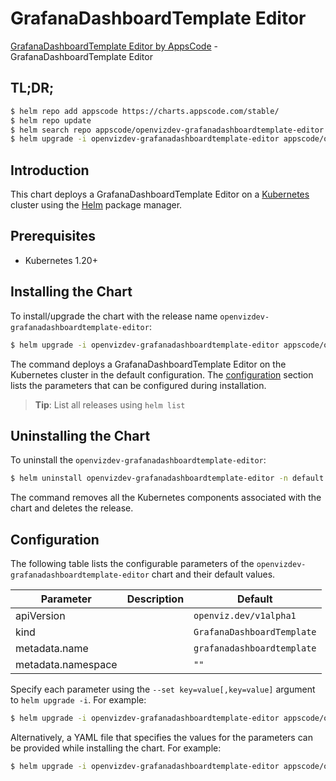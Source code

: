 # GrafanaDashboardTemplate Editor

[GrafanaDashboardTemplate Editor by AppsCode](https://appscode.com) - GrafanaDashboardTemplate Editor

## TL;DR;

```bash
$ helm repo add appscode https://charts.appscode.com/stable/
$ helm repo update
$ helm search repo appscode/openvizdev-grafanadashboardtemplate-editor --version=v0.23.0
$ helm upgrade -i openvizdev-grafanadashboardtemplate-editor appscode/openvizdev-grafanadashboardtemplate-editor -n default --create-namespace --version=v0.23.0
```

## Introduction

This chart deploys a GrafanaDashboardTemplate Editor on a [Kubernetes](http://kubernetes.io) cluster using the [Helm](https://helm.sh) package manager.

## Prerequisites

- Kubernetes 1.20+

## Installing the Chart

To install/upgrade the chart with the release name `openvizdev-grafanadashboardtemplate-editor`:

```bash
$ helm upgrade -i openvizdev-grafanadashboardtemplate-editor appscode/openvizdev-grafanadashboardtemplate-editor -n default --create-namespace --version=v0.23.0
```

The command deploys a GrafanaDashboardTemplate Editor on the Kubernetes cluster in the default configuration. The [configuration](#configuration) section lists the parameters that can be configured during installation.

> **Tip**: List all releases using `helm list`

## Uninstalling the Chart

To uninstall the `openvizdev-grafanadashboardtemplate-editor`:

```bash
$ helm uninstall openvizdev-grafanadashboardtemplate-editor -n default
```

The command removes all the Kubernetes components associated with the chart and deletes the release.

## Configuration

The following table lists the configurable parameters of the `openvizdev-grafanadashboardtemplate-editor` chart and their default values.

|     Parameter      | Description |                Default                |
|--------------------|-------------|---------------------------------------|
| apiVersion         |             | <code>openviz.dev/v1alpha1</code>     |
| kind               |             | <code>GrafanaDashboardTemplate</code> |
| metadata.name      |             | <code>grafanadashboardtemplate</code> |
| metadata.namespace |             | <code>""</code>                       |


Specify each parameter using the `--set key=value[,key=value]` argument to `helm upgrade -i`. For example:

```bash
$ helm upgrade -i openvizdev-grafanadashboardtemplate-editor appscode/openvizdev-grafanadashboardtemplate-editor -n default --create-namespace --version=v0.23.0 --set apiVersion=openviz.dev/v1alpha1
```

Alternatively, a YAML file that specifies the values for the parameters can be provided while
installing the chart. For example:

```bash
$ helm upgrade -i openvizdev-grafanadashboardtemplate-editor appscode/openvizdev-grafanadashboardtemplate-editor -n default --create-namespace --version=v0.23.0 --values values.yaml
```
